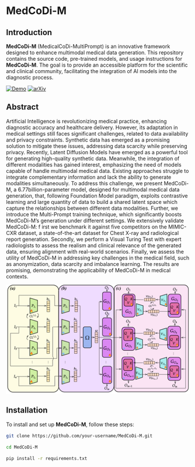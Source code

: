 # MedCoDi-M

## Introduction
**MedCoDi-M** (MedicalCoDi-MultiPrompt) is an innovative framework designed to enhance multimodal medical data generation.
This repository contains the source code, pre-trained models, and usage instructions for **MedCoDi-M**. The goal is to provide an accessible platform for the scientific and clinical community, facilitating the integration of AI models into the diagnostic process.

[![Demo](https://img.shields.io/badge/Demo-View-blue)]([URL_DELLA_TUA_DEMO](https://medcodim.unicampus.it/overview))
[![arXiv](https://img.shields.io/badge/arXiv-1234.56789-b31b1b)](https://arxiv.org/abs/2501.04614)

## Abstract
Artificial Intelligence is revolutionizing medical practice, enhancing diagnostic accuracy and healthcare delivery. However, its adaptation in medical settings still faces significant challenges, related to data availability and privacy constraints. Synthetic data has emerged as a promising solution to mitigate these issues, addressing data scarcity while preserving privacy. Recently, Latent Diffusion Models have emerged as a powerful tool for generating high-quality synthetic data. Meanwhile, the integration of different modalities has gained interest, emphasizing the need of models capable of handle multimodal medical data. Existing approaches struggle to integrate complementary information and lack the ability to generate modalities simultaneously. To address this challenge, we present MedCoDi-M, a 6.77billion-parameter model, designed for multimodal medical data generation, that, following Foundation Model paradigm, exploits contrastive learning and large quantity of data to build a shared latent space which capture the relationships between different data modalities. Further, we introduce the Multi-Prompt training technique, which significantly boosts MedCoDi-M’s generation under different settings. We extensively validate MedCoDi-M: f irst we benchmark it against five competitors on the MIMIC-CXR dataset, a state-of-the-art dataset for Chest X-ray and radiological report generation. Secondly, we perform a Visual Turing Test with expert radiologists to assess the realism and clinical relevance of the generated data, ensuring alignment with real-world scenarios. Finally, we assess the utility of MedCoDi-M in addressing key challenges in the medical field, such as anonymization, data scarcity and imbalance learning. The results are promising, demonstrating the applicability of MedCoDi-M in medical contexts.

![alt text](https://github.com/cosbidev/MedCoDi-M/blob/main/Model.png)

 
## Installation
To install and set up **MedCoDi-M**, follow these steps:

```bash
git clone https://github.com/your-username/MedCoDi-M.git
```
```bash
cd MedCoDi-M
```
```bash
pip install -r requirements.txt
```
